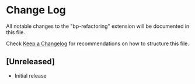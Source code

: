 # Change Log

All notable changes to the "bp-refactoring" extension will be documented in this file.

Check [Keep a Changelog](http://keepachangelog.com/) for recommendations on how to structure this file.

## [Unreleased]

- Initial release